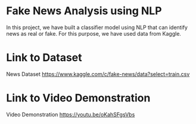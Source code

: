 # Fake News Analysis using NLP
In this project, we have built a classifier model using NLP that can identify news as real or fake. For this purpose, we have used data from Kaggle.

# Link to Dataset
News Dataset https://www.kaggle.com/c/fake-news/data?select=train.csv

# Link to Video Demonstration
Video Demonstration https://youtu.be/oKahSFgsVbs 
